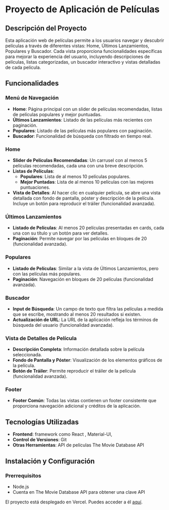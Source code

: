 # Proyecto de Aplicación de Películas

## Descripción del Proyecto
Esta aplicación web de películas permite a los usuarios navegar y descubrir películas a través de diferentes vistas: Home, Últimos Lanzamientos, Populares y Buscador. Cada vista proporciona funcionalidades específicas para mejorar la experiencia del usuario, incluyendo descripciones de películas, listas categorizadas, un buscador interactivo y vistas detalladas de cada película.

## Funcionalidades
### Menú de Navegación
- **Home**: Página principal con un slider de películas recomendadas, listas de películas populares y mejor puntuadas.
- **Últimos Lanzamientos**: Listado de las películas más recientes con paginación.
- **Populares**: Listado de las películas más populares con paginación.
- **Buscador**: Funcionalidad de búsqueda con filtrado en tiempo real.

### Home
- **Slider de Películas Recomendadas**: Un carrusel con al menos 5 películas recomendadas, cada una con una breve descripción.
- **Listas de Películas**:
  - **Populares**: Lista de al menos 10 películas populares.
  - **Mejor Puntadas**: Lista de al menos 10 películas con las mejores puntuaciones.
- **Vista de Detalles**: Al hacer clic en cualquier película, se abre una vista detallada con fondo de pantalla, póster y descripción de la película. Incluye un botón para reproducir el tráiler (funcionalidad avanzada).

### Últimos Lanzamientos
- **Listado de Películas**: Al menos 20 películas presentadas en cards, cada una con su título y un botón para ver detalles.
- **Paginación**: Permite navegar por las películas en bloques de 20 (funcionalidad avanzada).

### Populares
- **Listado de Películas**: Similar a la vista de Últimos Lanzamientos, pero con las películas más populares.
- **Paginación**: Navegación en bloques de 20 películas (funcionalidad avanzada).

### Buscador
- **Input de Búsqueda**: Un campo de texto que filtra las películas a medida que se escribe, mostrando al menos 20 resultados si existen.
- **Actualización de URL**: La URL de la aplicación refleja los términos de búsqueda del usuario (funcionalidad avanzada).

### Vista de Detalles de Película
- **Descripción Completa**: Información detallada sobre la película seleccionada.
- **Fondo de Pantalla y Póster**: Visualización de los elementos gráficos de la película.
- **Botón de Tráiler**: Permite reproducir el tráiler de la película (funcionalidad avanzada).

### Footer
- **Footer Común**: Todas las vistas contienen un footer consistente que proporciona navegación adicional y créditos de la aplicación.

## Tecnologías Utilizadas
- **Frontend**:  framework como React , Material-UI,
- **Control de Versiones**: Git
- **Otras Herramientas**: API de películas  The Movie Database API

## Instalación y Configuración
### Prerrequisitos
- Node.js
- Cuenta en The Movie Database API para obtener una clave API

El proyecto está desplegado en Vercel. Puedes acceder a él [aquí](https://projecto-peliculas-three.vercel.app).

